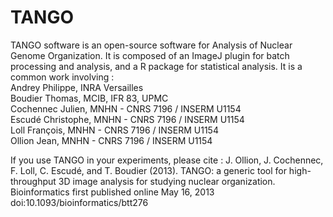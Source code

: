 # TANGO
TANGO software is an open-source software for Analysis of Nuclear Genome Organization. 
It is composed of an ImageJ plugin for batch processing and analysis, and a R package for statistical analysis.
It is a common work involving :     
  Andrey Philippe, INRA Versailles     
  Boudier Thomas, MCIB, IFR 83, UPMC     
  Cochennec Julien, MNHN - CNRS 7196 / INSERM U1154     
  Escudé Christophe, MNHN - CNRS 7196 / INSERM U1154     
  Loll François, MNHN - CNRS 7196 / INSERM U1154     
  Ollion Jean, MNHN - CNRS 7196 / INSERM U1154    
  
  If you use TANGO in your experiments, please cite : 
  J. Ollion, J. Cochennec, F. Loll, C. Escudé, and T. Boudier (2013). 
  TANGO: a generic tool for high-throughput 3D image analysis for studying nuclear organization.
  Bioinformatics first published online May 16, 2013 doi:10.1093/bioinformatics/btt276
